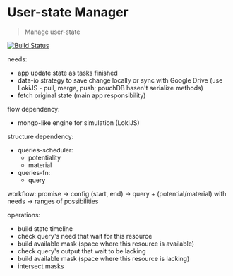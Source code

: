# User-state Manager

> Manage user-state

[![Build Status](https://travis-ci.org/AutoScheduleJS/userstate-manager.svg?branch=master)](https://travis-ci.org/AutoScheduleJS/userstate-manager)

needs:
- app update state as tasks finished
- data-io strategy to save change locally or sync with Google Drive (use LokiJS - pull, merge, push; pouchDB hasen't serialize methods)
- fetch original state (main app responsibility)

flow dependency:
- mongo-like engine for simulation (LokiJS)

structure dependency:
- queries-scheduler:
  - potentiality
  - material
- queries-fn:
  - query

workflow:
promise -> config (start, end) -> query + (potential/material) with needs -> ranges of possibilities

operations:
- build state timeline
- check query's need that wait for this resource
- build available mask (space where this resource is available)
- check query's output that wait to be lacking
- build available mask (space where this resource is lacking)
- intersect masks
